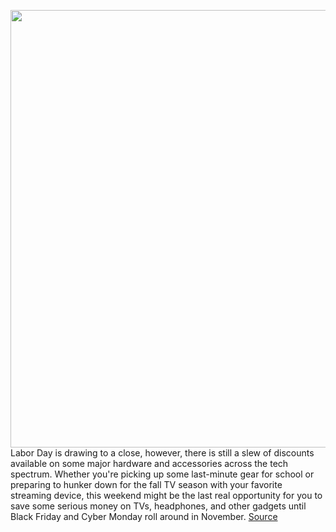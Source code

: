 <img src='https://cdn.vox-cdn.com/thumbor/XzP7eXi5VgXL1rjBZk3caGhoBX0=/0x0:1320x880/1200x800/filters:focal(555x335:765x545)/cdn.vox-cdn.com/uploads/chorus_image/image/69810959/vpavic_4291_20201113_0366.0.0.jpg' width='700px' /><br/>
Labor Day is drawing to a close, however, there is still a slew of discounts available on some major hardware and accessories across the tech spectrum. Whether you're picking up some last-minute gear for school or preparing to hunker down for the fall TV season with your favorite streaming device, this weekend might be the last real opportunity for you to save some serious money on TVs, headphones, and other gadgets until Black Friday and Cyber Monday roll around in November.
<a href='https://www.theverge.com/good-deals/22652876/best-labor-day-sales-2021-tech-deals-tvs-laptops-headphones'> Source <a/>